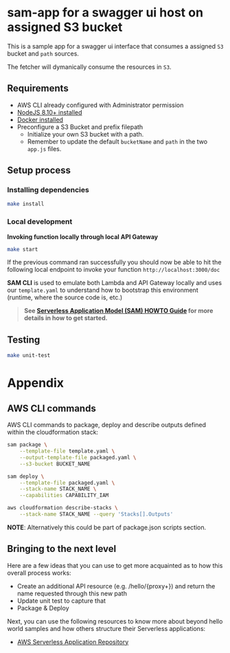 # sam-app for a swagger ui host on assigned S3 bucket

This is a sample app for a swagger ui interface that consumes a assigned `S3` bucket and `path` sources.

The fetcher will dymanically consume the resources in `S3`.

## Requirements

* AWS CLI already configured with Administrator permission
* [NodeJS 8.10+ installed](https://nodejs.org/en/download/)
* [Docker installed](https://www.docker.com/community-edition)
* Preconfigure a S3 Bucket and prefix filepath
    * Initialize your own S3 bucket with a path.
    * Remember to update the default `bucketName` and `path` in the two `app.js` files.

## Setup process

### Installing dependencies

```bash
make install
```

### Local development

**Invoking function locally through local API Gateway**

```bash
make start
```

If the previous command ran successfully you should now be able to hit the following local endpoint to invoke your function `http://localhost:3000/doc`

**SAM CLI** is used to emulate both Lambda and API Gateway locally and uses our `template.yaml` to understand how to bootstrap this environment (runtime, where the source code is, etc.)

> **See [Serverless Application Model (SAM) HOWTO Guide](https://github.com/awslabs/serverless-application-model/blob/master/HOWTO.md) for more details in how to get started.**

## Testing

```bash
make unit-test
```

# Appendix

## AWS CLI commands

AWS CLI commands to package, deploy and describe outputs defined within the cloudformation stack:

```bash
sam package \
    --template-file template.yaml \
    --output-template-file packaged.yaml \
    --s3-bucket BUCKET_NAME

sam deploy \
    --template-file packaged.yaml \
    --stack-name STACK_NAME \
    --capabilities CAPABILITY_IAM

aws cloudformation describe-stacks \
    --stack-name STACK_NAME --query 'Stacks[].Outputs'
```

**NOTE**: Alternatively this could be part of package.json scripts section.

## Bringing to the next level

Here are a few ideas that you can use to get more acquainted as to how this overall process works:

* Create an additional API resource (e.g. /hello/{proxy+}) and return the name requested through this new path
* Update unit test to capture that
* Package & Deploy

Next, you can use the following resources to know more about beyond hello world samples and how others structure their Serverless applications:

* [AWS Serverless Application Repository](https://aws.amazon.com/serverless/serverlessrepo/)
